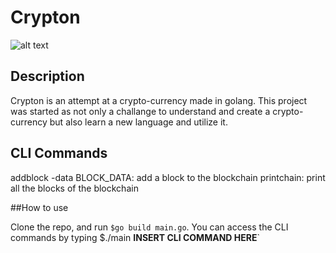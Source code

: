 # Crypton

![alt text](https://i.imgur.com/wwaJyYz.png)

## Description
Crypton is an attempt at a crypto-currency made in golang. This project was started as not only a challange to understand and create a crypto-currency but also learn a new language and utilize it.

## CLI Commands
addblock -data BLOCK_DATA: add a block to the blockchain
printchain:                print all the blocks of the blockchain


##How to use

Clone the repo, and run `$go build main.go`. You can access the CLI commands by typing $./main **INSERT CLI COMMAND HERE**`
